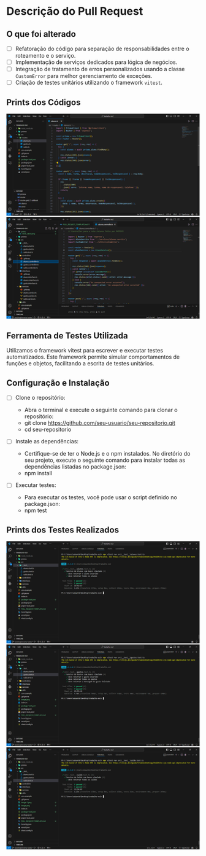 # Descrição do Pull Request

## O que foi alterado

- [ ] Refatoração do código para separação de responsabilidades entre o roteamento e o serviço.
- [ ] Implementação de serviços dedicados para lógica de negócios.
- [ ] Integração de tratamento de erros personalizados usando a classe `CustomError` para melhor gerenciamento de exceções.
- [ ] Criação de testes unitários utilizando o framework `vitest`.

## Prints dos Códigos
![Código Sujo](prints/codigo_sujo.png)
![Código Refatorado](prints/codigo_refatorado.png)


## Ferramenta de Testes Utilizada

Utilizamos o framework vitest para escrever e executar testes automatizados. Este framework permite simular comportamentos de funções e objetos, facilitando a escrita de testes unitários.

## Configuração e Instalação

- [ ] Clone o repositório:
    - Abra o terminal e execute o seguinte comando para clonar o repositório:
    - git clone https://github.com/seu-usuario/seu-repositorio.git
    - cd seu-repositorio
- [ ] Instale as dependências:
    - Certifique-se de ter o Node.js e o npm instalados. No diretório do seu projeto, execute o seguinte comando para instalar todas as dependências listadas no package.json:
    - npm install

- [ ] Executar testes:
    - Para executar os testes, você pode usar o script definido no package.json:
    - npm test

## Prints dos Testes Realizados
![Teste Alunos](prints/teste_alunos.png)
![Teste Gastos](prints/teste_gastos.png)
![Teste Saldo](prints/teste_saldo.png)
